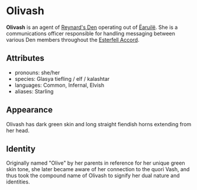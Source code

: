 # Olivash

**Olivash** is an agent of [Reynard's Den](../../../../organizations/reynard's-den) operating out of [Ëaruilë](../../earuile). She is a communications officer responsible for handling messaging between various Den members throughout the [Esterfell Accord](../../).

## Attributes

- pronouns: she/her
- species: Glasya tiefling / elf / kalashtar
- languages: Common, Infernal, Elvish
- aliases: Starling

## Appearance

Olivash has dark green skin and long straight fiendish horns extending from her head.

## Identity

Originally named "Olive" by her parents in reference for her unique green skin tone, she later became aware of her connection to the quori Vash, and thus took the compound name of Olivash to signify her dual nature and identities.
